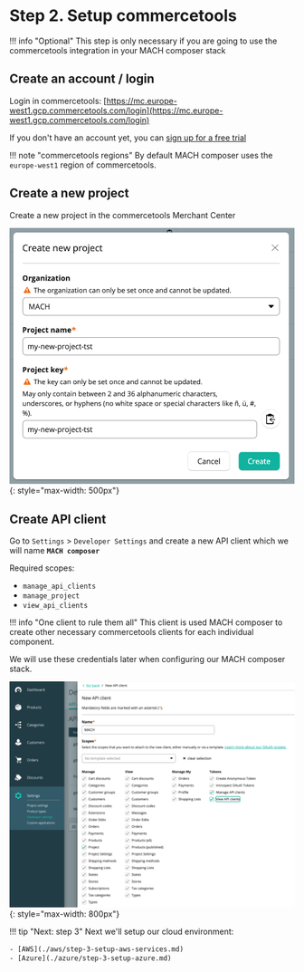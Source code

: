 # Step 2. Setup commercetools

!!! info "Optional"
    This step is only necessary if you are going to use the commercetools
    integration in your MACH composer stack

## Create an account / login

Login in commercetools: [https://mc.europe-west1.gcp.commercetools.com/login](https://mc.europe-west1.gcp.commercetools.com/login)

If you don't have an account yet, you can [sign up for a free trial](https://ok.commercetools.com/free-trial#start-free-trial-form)

!!! note "commercetools regions"
    By default MACH composer uses the `europe-west1` region of commercetools.

## Create a new project

Create a new project in the commercetools Merchant Center

![New project](../_img/tutorial/ct-new-project.png){: style="max-width: 500px"}


## Create API client

Go to `Settings` > `Developer Settings` and create a new API client which we will name **`MACH composer`**

Required scopes:

- `manage_api_clients`
- `manage_project`
- `view_api_clients`

!!! info "One client to rule them all"
    This client is used MACH composer to create other necessary commercetools
    clients for each individual component.

We will use these credentials later when configuring our MACH composer stack.

![New project](../_img/tutorial/ct-new-client.png){: style="max-width: 800px"}

!!! tip "Next: step 3"
    Next we'll setup our cloud environment:

    - [AWS](./aws/step-3-setup-aws-services.md)
    - [Azure](./azure/step-3-setup-azure.md)
